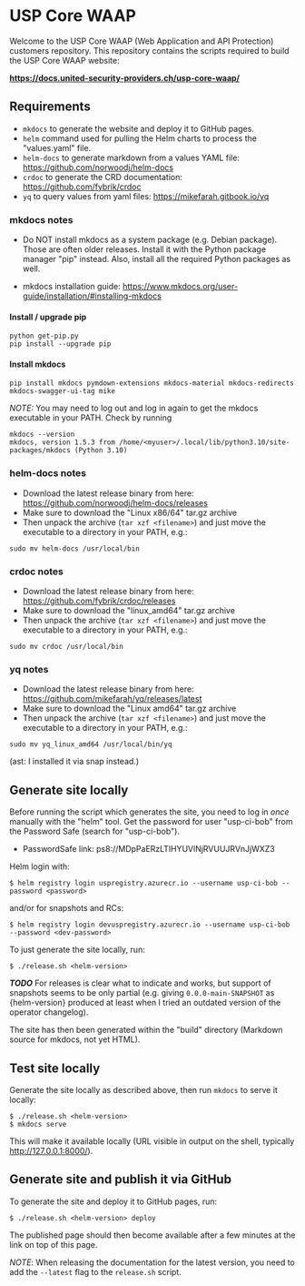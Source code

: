 # USP Core WAAP

Welcome to the USP Core WAAP (Web Application and API Protection) customers repository.
This repository contains the scripts required to build the USP Core WAAP website:

**https://docs.united-security-providers.ch/usp-core-waap/**

## Requirements

- `mkdocs` to generate the website and deploy it to GitHub pages.
- `helm` command used for pulling the Helm charts to process the "values.yaml" file.
- `helm-docs` to generate markdown from a values YAML file: https://github.com/norwoodj/helm-docs
- `crdoc` to generate the CRD documentation: https://github.com/fybrik/crdoc
- `yq` to query values from yaml files: https://mikefarah.gitbook.io/yq


### mkdocs notes

* Do NOT install mkdocs as a system package (e.g. Debian package). Those are often older releases. Install
it with the Python package manager "pip" instead. Also, install all the required Python packages as well.

* mkdocs installation guide: https://www.mkdocs.org/user-guide/installation/#installing-mkdocs

#### Install / upgrade pip

```
python get-pip.py
pip install --upgrade pip
```

#### Install mkdocs

```
pip install mkdocs pymdown-extensions mkdocs-material mkdocs-redirects mkdocs-swagger-ui-tag mike
```

*NOTE:* You may need to log out and log in again to get the mkdocs executable in your PATH. Check by running

```
mkdocs --version
mkdocs, version 1.5.3 from /home/<myuser>/.local/lib/python3.10/site-packages/mkdocs (Python 3.10)
```

### helm-docs notes

* Download the latest release binary from here: https://github.com/norwoodj/helm-docs/releases
* Make sure to download the "Linux x86/64" tar.gz archive
* Then unpack the archive (`tar xzf <filename>`) and just move the executable to a directory in your PATH, e.g.:

```
sudo mv helm-docs /usr/local/bin
```

### crdoc notes

* Download the latest release binary from here: https://github.com/fybrik/crdoc/releases
* Make sure to download the "linux_amd64" tar.gz archive
* Then unpack the archive (`tar xzf <filename>`) and just move the executable to a directory in your PATH, e.g.:

```
sudo mv crdoc /usr/local/bin
```

### yq notes

* Download the latest release binary from here: https://github.com/mikefarah/yq/releases/latest
* Make sure to download the "Linux amd64" tar.gz archive
* Then unpack the archive (`tar xzf <filename>`) and just move the executable to a directory in your PATH, e.g.:

```
sudo mv yq_linux_amd64 /usr/local/bin/yq
```

(ast: I installed it via snap instead.)

## Generate site locally

Before running the script which generates the site, you need to log in _once_ manually with
the "helm" tool. Get the password for user "usp-ci-bob" from the Password Safe (search for "usp-ci-bob").

* PasswordSafe link: ps8://MDpPaERzLTlHYUVlNjRVUUJRVnJjWXZ3

Helm login with:

```
$ helm registry login uspregistry.azurecr.io --username usp-ci-bob --password <password>
```

and/or for snapshots and RCs:

```
$ helm registry login devuspregistry.azurecr.io --username usp-ci-bob --password <dev-password>
```

To just generate the site locally, run:

```
$ ./release.sh <helm-version>
```

***TODO*** For releases is clear what to indicate and works, but support of snapshots seems to be only partial (e.g. giving `0.0.0-main-SNAPSHOT` as {helm-version} produced at least when I tried an outdated version of the operator changelog).

The site has then been generated within the "build" directory (Markdown source for mkdocs, not yet HTML).

## Test site locally

Generate the site locally as described above, then run `mkdocs` to serve it locally:

```
$ ./release.sh <helm-version>
$ mkdocs serve
```

This will make it available locally (URL visible in output on the shell, typically http://127.0.0.1:8000/).

## Generate site and publish it via GitHub

To generate the site and deploy it to GitHub pages, run:

```
$ ./release.sh <helm-version> deploy
```

The published page should then become available after a few minutes at the link on top of this page.

*NOTE*: When releasing the documentation for the latest version, you need to add the `--latest` flag to the `release.sh` script.
